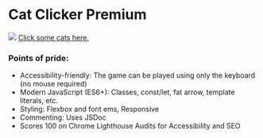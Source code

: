 # Cat Clicker Premium

![](https://i.imgur.com/Tld4dRX.png)
[Click some cats here.](https://connectextend.github.io/cat-clicker/)

### Points of pride:
* Accessibility-friendly: The game can be played using only the keyboard (no mouse required)
* Modern JavaScript (ES6+): Classes, const/let, fat arrow, template literals, etc.
* Styling: Flexbox and font ems, Responsive
* Commenting: Uses JSDoc
* Scores 100 on Chrome Lighthouse Audits for Accessibility and SEO
